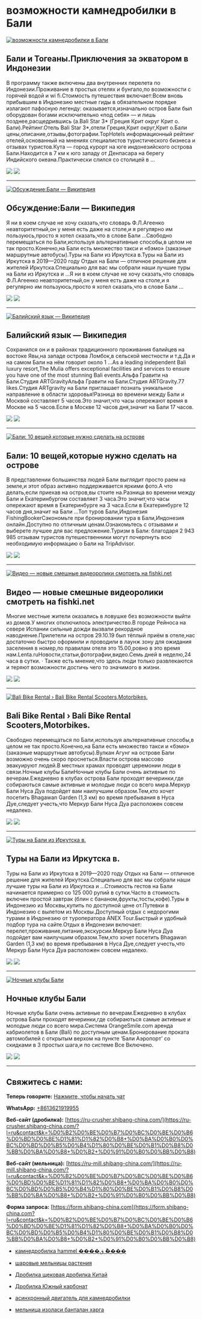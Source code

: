 # возможности камнедробилки в Бали

<a href="https://swt.shibang-china.com/?l=ru&img&k=%D0%B2%D0%BE%D0%B7%D0%BC%D0%BE%D0%B6%D0%BD%D0%BE%D1%81%D1%82%D0%B8+%D0%BA%D0%B0%D0%BC%D0%BD%D0%B5%D0%B4%D1%80%D0%BE%D0%B1%D0%B8%D0%BB%D0%BA%D0%B8+%D0%B2+%D0%91%D0%B0%D0%BB%D0%B8" target="_blank">![возможности камнедробилки в Бали](http://static.shibang-china.com/all-800x300/1243.jpg)</a>

## Бали и Тогеаны.Приключения за экватором в Индонезии
В программу также включены два внутренних перелета по Индонезии.Проживание в простых отелях и бунгало,по возможности с горячей водой и wi fi.Стоимость путешествия включает:Всем вновь прибывшим в Индонезию местные гиды в обязательном порядке излагают пафосную легенду: оказывается,изначально остров Бали был оборудован богами исключительно &#171;под себя&#187; — и лишь позднее,расщедрившись (а.Bali Star 3* (Греция Крит округ Крит о. Бали).Рейтинг.Отель Bali Star 3*,отели Греция,Крит округ,Крит о.Бали цены,описание,отзывы,фотографии.TopHotels информационный рейтинг отелей,основанный на мнениях специалистов туристического бизнеса и отзывах туристов.Кута — город курорт на юге индонезийского острова Бали.Находится в 7 км к юго западу от Денпасара на берегу Индийского океана.Практически слился со столицей в …


<a href="https://whatsapp.shibangsoft.com/WhatsApp.php" target="_blank" title="WhatsApp">![](http://static.shibang-china.com/icon/whatsapp.png)</a> <a href="https://swt.shibang-china.com/?l=ru&icon&k=%D0%B2%D0%BE%D0%B7%D0%BC%D0%BE%D0%B6%D0%BD%D0%BE%D1%81%D1%82%D0%B8+%D0%BA%D0%B0%D0%BC%D0%BD%D0%B5%D0%B4%D1%80%D0%BE%D0%B1%D0%B8%D0%BB%D0%BA%D0%B8+%D0%B2+%D0%91%D0%B0%D0%BB%D0%B8" target="_blank">![](http://static.shibang-china.com/icon/chat-ru.png)</a>

---

<a href="https://swt.shibang-china.com/?l=ru&img&k=%D0%B2%D0%BE%D0%B7%D0%BC%D0%BE%D0%B6%D0%BD%D0%BE%D1%81%D1%82%D0%B8+%D0%BA%D0%B0%D0%BC%D0%BD%D0%B5%D0%B4%D1%80%D0%BE%D0%B1%D0%B8%D0%BB%D0%BA%D0%B8+%D0%B2+%D0%91%D0%B0%D0%BB%D0%B8" target="_blank">![Обсуждение:Бали — Википедия](http://static.shibang-china.com/all-800x300/1366.jpg)</a>

## Обсуждение:Бали — Википедия
Я ни в коем случае не хочу сказать,что словарь Ф.Л.Агеенко неавторитетный,он у меня есть даже на столе,и я регулярно им пользуюсь,просто я хотел сказать,что в слове Бали …Свободно перемещаться по Бали,используя альтернативные способы,в целом не так просто.Конечно,на Бали есть множество такси и &#171;бэмо&#187; (заказные маршрутные автобусы).Туры на Бали из Иркутска в.Туры на Бали из Иркутска в 2019—2020 году Отдых на Бали — отличное решение для жителей Иркутска.Специально для вас мы собрали наши лучшие туры на Бали из Иркутска и …Я ни в коем случае не хочу сказать,что словарь Ф.Л.Агеенко неавторитетный,он у меня есть даже на столе,и я регулярно им пользуюсь,просто я хотел сказать,что в слове Бали …


<a href="https://whatsapp.shibangsoft.com/WhatsApp.php" target="_blank" title="WhatsApp">![](http://static.shibang-china.com/icon/whatsapp.png)</a> <a href="https://swt.shibang-china.com/?l=ru&icon&k=%D0%B2%D0%BE%D0%B7%D0%BC%D0%BE%D0%B6%D0%BD%D0%BE%D1%81%D1%82%D0%B8+%D0%BA%D0%B0%D0%BC%D0%BD%D0%B5%D0%B4%D1%80%D0%BE%D0%B1%D0%B8%D0%BB%D0%BA%D0%B8+%D0%B2+%D0%91%D0%B0%D0%BB%D0%B8" target="_blank">![](http://static.shibang-china.com/icon/chat-ru.png)</a>

---

<a href="https://swt.shibang-china.com/?l=ru&img&k=%D0%B2%D0%BE%D0%B7%D0%BC%D0%BE%D0%B6%D0%BD%D0%BE%D1%81%D1%82%D0%B8+%D0%BA%D0%B0%D0%BC%D0%BD%D0%B5%D0%B4%D1%80%D0%BE%D0%B1%D0%B8%D0%BB%D0%BA%D0%B8+%D0%B2+%D0%91%D0%B0%D0%BB%D0%B8" target="_blank">![Балийский язык — Википедия](http://static.shibang-china.com/all-800x300/308.jpg)</a>

## Балийский язык — Википедия
Сохранился он и в районах традиционного проживания балийцев на востоке Явы,на западе острова Ломбок,в сельской местности и т.д.Да и на самом Бали на нём говорит около 1 …As a leading independent Bali luxury resort,The Mulia offers exceptional facilities and services to ensure you have one of the most stunning Bali events.Альфа Гравити на Бали.Студия ARTGravityАльфа Гравити на Бали.Студия ARTGravity.77 likes.Студия ARTgravity на Бали приглашает познать уникальное направление в области здоровья!Разница во времени между Бали и Москвой составляет 5 часов.Это значит,что часы опережают время в Москве на 5 часов.Если в Москве 12 часов дня,значит на Бали 17 часов.


<a href="https://whatsapp.shibangsoft.com/WhatsApp.php" target="_blank" title="WhatsApp">![](http://static.shibang-china.com/icon/whatsapp.png)</a> <a href="https://swt.shibang-china.com/?l=ru&icon&k=%D0%B2%D0%BE%D0%B7%D0%BC%D0%BE%D0%B6%D0%BD%D0%BE%D1%81%D1%82%D0%B8+%D0%BA%D0%B0%D0%BC%D0%BD%D0%B5%D0%B4%D1%80%D0%BE%D0%B1%D0%B8%D0%BB%D0%BA%D0%B8+%D0%B2+%D0%91%D0%B0%D0%BB%D0%B8" target="_blank">![](http://static.shibang-china.com/icon/chat-ru.png)</a>

---

<a href="https://swt.shibang-china.com/?l=ru&img&k=%D0%B2%D0%BE%D0%B7%D0%BC%D0%BE%D0%B6%D0%BD%D0%BE%D1%81%D1%82%D0%B8+%D0%BA%D0%B0%D0%BC%D0%BD%D0%B5%D0%B4%D1%80%D0%BE%D0%B1%D0%B8%D0%BB%D0%BA%D0%B8+%D0%B2+%D0%91%D0%B0%D0%BB%D0%B8" target="_blank">![Бали: 10 вещей,которые нужно сделать на острове](http://static.shibang-china.com/all-800x300/1111.jpg)</a>

## Бали: 10 вещей,которые нужно сделать на острове
В представлении большинства людей Бали выглядит просто раем на земле,и этот образ активно поддерживается яркими фото.А что делать,если приехав на остров,вы стоите на.Разница во времени между Бали и Екатеринбургом составляет 3 часа.Это значит,что часы опережают время в Екатеринбурге на 3 часа.Если в Екатеринбурге 12 часов дня,значит на Бали …Топ туров Бали,Индонезия FishingBookerСэкономьте при бронировании тура в Бали,Индонезия онлайн.Доступно по отличным ценам.Ознакомьтесь с отзывами и выберете лучшее для вас предложение.Туризм в Бали: благодаря 2 943 985 отзывам туристов путешественники могут почерпнуть всю необходимую информацию о Бали на TripAdvisor.


<a href="https://whatsapp.shibangsoft.com/WhatsApp.php" target="_blank" title="WhatsApp">![](http://static.shibang-china.com/icon/whatsapp.png)</a> <a href="https://swt.shibang-china.com/?l=ru&icon&k=%D0%B2%D0%BE%D0%B7%D0%BC%D0%BE%D0%B6%D0%BD%D0%BE%D1%81%D1%82%D0%B8+%D0%BA%D0%B0%D0%BC%D0%BD%D0%B5%D0%B4%D1%80%D0%BE%D0%B1%D0%B8%D0%BB%D0%BA%D0%B8+%D0%B2+%D0%91%D0%B0%D0%BB%D0%B8" target="_blank">![](http://static.shibang-china.com/icon/chat-ru.png)</a>

---

<a href="https://swt.shibang-china.com/?l=ru&img&k=%D0%B2%D0%BE%D0%B7%D0%BC%D0%BE%D0%B6%D0%BD%D0%BE%D1%81%D1%82%D0%B8+%D0%BA%D0%B0%D0%BC%D0%BD%D0%B5%D0%B4%D1%80%D0%BE%D0%B1%D0%B8%D0%BB%D0%BA%D0%B8+%D0%B2+%D0%91%D0%B0%D0%BB%D0%B8" target="_blank">![Видео — новые смешные видеоролики смотреть на fishki.net](http://static.shibang-china.com/all-800x300/1430.jpg)</a>

## Видео — новые смешные видеоролики смотреть на fishki.net
Многие местные жители оказались в ловушке без возможности выйти из домов.У многих отключилось электричество.В городе Рейноса на севере Испании сильные дожди вызвали рекордное наводнение.Прилетели на остров 29.10.19 был тёплый приём в отеле,нас достаточно быстро оформили и проводили в лаунж зону для ожидания заселения в номер,по правилам отеля это 15.00,ровно в это время нам.Lenta.ruНовости,статьи,фотографии,видео.Семь дней в неделю,24 часа в сутки.&nbsp;&#0183;&#32;Также есть мнение,что здесь люди только развлекаются и теряют возможности достичь чего то значимого в жизни.


<a href="https://whatsapp.shibangsoft.com/WhatsApp.php" target="_blank" title="WhatsApp">![](http://static.shibang-china.com/icon/whatsapp.png)</a> <a href="https://swt.shibang-china.com/?l=ru&icon&k=%D0%B2%D0%BE%D0%B7%D0%BC%D0%BE%D0%B6%D0%BD%D0%BE%D1%81%D1%82%D0%B8+%D0%BA%D0%B0%D0%BC%D0%BD%D0%B5%D0%B4%D1%80%D0%BE%D0%B1%D0%B8%D0%BB%D0%BA%D0%B8+%D0%B2+%D0%91%D0%B0%D0%BB%D0%B8" target="_blank">![](http://static.shibang-china.com/icon/chat-ru.png)</a>

---

<a href="https://swt.shibang-china.com/?l=ru&img&k=%D0%B2%D0%BE%D0%B7%D0%BC%D0%BE%D0%B6%D0%BD%D0%BE%D1%81%D1%82%D0%B8+%D0%BA%D0%B0%D0%BC%D0%BD%D0%B5%D0%B4%D1%80%D0%BE%D0%B1%D0%B8%D0%BB%D0%BA%D0%B8+%D0%B2+%D0%91%D0%B0%D0%BB%D0%B8" target="_blank">![Bali Bike Rental › Bali Bike Rental Scooters,Motorbikes.](http://static.shibang-china.com/all-800x300/477.jpg)</a>

## Bali Bike Rental › Bali Bike Rental Scooters,Motorbikes.
Свободно перемещаться по Бали,используя альтернативные способы,в целом не так просто.Конечно,на Бали есть множество такси и &#171;бэмо&#187; (заказные маршрутные автобусы).Вулкан Агунг на острове Бали возможно очень скоро проснеться.Власти острова массово эвакуируют людей.В местных храмах проводят церемонии люди в связи.Ночные клубы БалиНочные клубы Бали очень активные по вечерам.Ежедневно в клубах острова Бали проходят вечеринки,где собираються самые активные и молодые люди со всего мира.Меркур Бали Нуса Дуа подойдет вам наилучшим образом.Тем,кто хочет посетить Bhagawan Garden (1,3 км) во время пребывания в Нуса Дуе,следует учесть,что Меркур Бали Нуса Дуа расположен совсем недалеко.


<a href="https://whatsapp.shibangsoft.com/WhatsApp.php" target="_blank" title="WhatsApp">![](http://static.shibang-china.com/icon/whatsapp.png)</a> <a href="https://swt.shibang-china.com/?l=ru&icon&k=%D0%B2%D0%BE%D0%B7%D0%BC%D0%BE%D0%B6%D0%BD%D0%BE%D1%81%D1%82%D0%B8+%D0%BA%D0%B0%D0%BC%D0%BD%D0%B5%D0%B4%D1%80%D0%BE%D0%B1%D0%B8%D0%BB%D0%BA%D0%B8+%D0%B2+%D0%91%D0%B0%D0%BB%D0%B8" target="_blank">![](http://static.shibang-china.com/icon/chat-ru.png)</a>

---

<a href="https://swt.shibang-china.com/?l=ru&img&k=%D0%B2%D0%BE%D0%B7%D0%BC%D0%BE%D0%B6%D0%BD%D0%BE%D1%81%D1%82%D0%B8+%D0%BA%D0%B0%D0%BC%D0%BD%D0%B5%D0%B4%D1%80%D0%BE%D0%B1%D0%B8%D0%BB%D0%BA%D0%B8+%D0%B2+%D0%91%D0%B0%D0%BB%D0%B8" target="_blank">![Туры на Бали из Иркутска в.](http://static.shibang-china.com/all-800x300/1145.jpg)</a>

## Туры на Бали из Иркутска в.
Туры на Бали из Иркутска в 2019—2020 году Отдых на Бали — отличное решение для жителей Иркутска.Специально для вас мы собрали наши лучшие туры на Бали из Иркутска и …Стоимость гестов на Бали начинается примерно со 125 000 рупий в сутки.Часто в стоимость включен простой завтрак (блин с бананом,фрукты,тосты,кофе).Туры в Индонезию из Москвы,купить по доступной цене от.Путевки в Индонезию с вылетом из Москвы.Доступный отдых с недорогими турами в Индонезию от туроператора ANEX Tour.Быстрый и удобный подбор тура на сайте.Отдых в Индонезии включает: перелет,проживание,питание,экскурсии.Меркур Бали Нуса Дуа подойдет вам наилучшим образом.Тем,кто хочет посетить Bhagawan Garden (1,3 км) во время пребывания в Нуса Дуе,следует учесть,что Меркур Бали Нуса Дуа расположен совсем недалеко.


<a href="https://whatsapp.shibangsoft.com/WhatsApp.php" target="_blank" title="WhatsApp">![](http://static.shibang-china.com/icon/whatsapp.png)</a> <a href="https://swt.shibang-china.com/?l=ru&icon&k=%D0%B2%D0%BE%D0%B7%D0%BC%D0%BE%D0%B6%D0%BD%D0%BE%D1%81%D1%82%D0%B8+%D0%BA%D0%B0%D0%BC%D0%BD%D0%B5%D0%B4%D1%80%D0%BE%D0%B1%D0%B8%D0%BB%D0%BA%D0%B8+%D0%B2+%D0%91%D0%B0%D0%BB%D0%B8" target="_blank">![](http://static.shibang-china.com/icon/chat-ru.png)</a>

---

<a href="https://swt.shibang-china.com/?l=ru&img&k=%D0%B2%D0%BE%D0%B7%D0%BC%D0%BE%D0%B6%D0%BD%D0%BE%D1%81%D1%82%D0%B8+%D0%BA%D0%B0%D0%BC%D0%BD%D0%B5%D0%B4%D1%80%D0%BE%D0%B1%D0%B8%D0%BB%D0%BA%D0%B8+%D0%B2+%D0%91%D0%B0%D0%BB%D0%B8" target="_blank">![Ночные клубы Бали](http://static.shibang-china.com/all-800x300/1103.jpg)</a>

## Ночные клубы Бали
Ночные клубы Бали очень активные по вечерам.Ежедневно в клубах острова Бали проходят вечеринки,где собираються самые активные и молодые люди со всего мира.Система OrangeSmile.com аренда кабриолетов в Бали (Bali) по доступным ценам.Бронирование проката автомобилей с открытым верхом на пункте ‘Бали Аэропорт’ со скидками в 3 простых шага,и по системе Все Включено.

<a href="https://whatsapp.shibangsoft.com/WhatsApp.php" target="_blank" title="WhatsApp">![](http://static.shibang-china.com/icon/whatsapp.png)</a> <a href="https://swt.shibang-china.com/?l=ru&icon&k=%D0%B2%D0%BE%D0%B7%D0%BC%D0%BE%D0%B6%D0%BD%D0%BE%D1%81%D1%82%D0%B8+%D0%BA%D0%B0%D0%BC%D0%BD%D0%B5%D0%B4%D1%80%D0%BE%D0%B1%D0%B8%D0%BB%D0%BA%D0%B8+%D0%B2+%D0%91%D0%B0%D0%BB%D0%B8" target="_blank">![](http://static.shibang-china.com/icon/chat-ru.png)</a>

---
## Свяжитесь с нами:

**Теперь говорите:** [Нажмите, чтобы начать чат](https://swt.shibang-china.com?l=ru&contact&k=%D0%B2%D0%BE%D0%B7%D0%BC%D0%BE%D0%B6%D0%BD%D0%BE%D1%81%D1%82%D0%B8+%D0%BA%D0%B0%D0%BC%D0%BD%D0%B5%D0%B4%D1%80%D0%BE%D0%B1%D0%B8%D0%BB%D0%BA%D0%B8+%D0%B2+%D0%91%D0%B0%D0%BB%D0%B8)

**WhatsApp:**  [+8613621919955](https://whatsapp.shibangsoft.com/WhatsApp.php)

**Веб-сайт (дробилка):** [https://ru-crusher.shibang-china.com/](https://ru-crusher.shibang-china.com/?l=ru&contact&k=%D0%B2%D0%BE%D0%B7%D0%BC%D0%BE%D0%B6%D0%BD%D0%BE%D1%81%D1%82%D0%B8+%D0%BA%D0%B0%D0%BC%D0%BD%D0%B5%D0%B4%D1%80%D0%BE%D0%B1%D0%B8%D0%BB%D0%BA%D0%B8+%D0%B2+%D0%91%D0%B0%D0%BB%D0%B8)

**Веб-сайт (мельница):** [https://ru-mill.shibang-china.com/](https://ru-mill.shibang-china.com/?l=ru&contact&k=%D0%B2%D0%BE%D0%B7%D0%BC%D0%BE%D0%B6%D0%BD%D0%BE%D1%81%D1%82%D0%B8+%D0%BA%D0%B0%D0%BC%D0%BD%D0%B5%D0%B4%D1%80%D0%BE%D0%B1%D0%B8%D0%BB%D0%BA%D0%B8+%D0%B2+%D0%91%D0%B0%D0%BB%D0%B8)

**Форма запроса:** [https://form.shibang-china.com](https://form.shibang-china.com?l=ru&contact&k=%D0%B2%D0%BE%D0%B7%D0%BC%D0%BE%D0%B6%D0%BD%D0%BE%D1%81%D1%82%D0%B8+%D0%BA%D0%B0%D0%BC%D0%BD%D0%B5%D0%B4%D1%80%D0%BE%D0%B1%D0%B8%D0%BB%D0%BA%D0%B8+%D0%B2+%D0%91%D0%B0%D0%BB%D0%B8)

* [камнедробилка hammel ����ڧ ާ����](../135/%D0%BA%D0%B0%D0%BC%D0%BD%D0%B5%D0%B4%D1%80%D0%BE%D0%B1%D0%B8%D0%BB%D0%BA%D0%B0%20hammel%20%EF%BF%BD%EF%BF%BD%EF%BF%BD%EF%BF%BD%DA%A7%20%DE%A7%EF%BF%BD%EF%BF%BD%EF%BF%BD%EF%BF%BD.md)

* [шаровые мельницы растения](../131/%D1%88%D0%B0%D1%80%D0%BE%D0%B2%D1%8B%D0%B5%20%D0%BC%D0%B5%D0%BB%D1%8C%D0%BD%D0%B8%D1%86%D1%8B%20%D1%80%D0%B0%D1%81%D1%82%D0%B5%D0%BD%D0%B8%D1%8F.md)

* [Дробилка щековая дробилка Китай](../133/%D0%94%D1%80%D0%BE%D0%B1%D0%B8%D0%BB%D0%BA%D0%B0%20%D1%89%D0%B5%D0%BA%D0%BE%D0%B2%D0%B0%D1%8F%20%D0%B4%D1%80%D0%BE%D0%B1%D0%B8%D0%BB%D0%BA%D0%B0%20%D0%9A%D0%B8%D1%82%D0%B0%D0%B9.md)

* [Дробилка Южный карбонат](../135/%D0%94%D1%80%D0%BE%D0%B1%D0%B8%D0%BB%D0%BA%D0%B0%20%D0%AE%D0%B6%D0%BD%D1%8B%D0%B9%20%D0%BA%D0%B0%D1%80%D0%B1%D0%BE%D0%BD%D0%B0%D1%82.md)

* [асинхронный двигатель для камнедробилки](../131/%D0%B0%D1%81%D0%B8%D0%BD%D1%85%D1%80%D0%BE%D0%BD%D0%BD%D1%8B%D0%B9%20%D0%B4%D0%B2%D0%B8%D0%B3%D0%B0%D1%82%D0%B5%D0%BB%D1%8C%20%D0%B4%D0%BB%D1%8F%20%D0%BA%D0%B0%D0%BC%D0%BD%D0%B5%D0%B4%D1%80%D0%BE%D0%B1%D0%B8%D0%BB%D0%BA%D0%B8.md)

* [мельница изоласи банталан харга](../132/%D0%BC%D0%B5%D0%BB%D1%8C%D0%BD%D0%B8%D1%86%D0%B0%20%D0%B8%D0%B7%D0%BE%D0%BB%D0%B0%D1%81%D0%B8%20%D0%B1%D0%B0%D0%BD%D1%82%D0%B0%D0%BB%D0%B0%D0%BD%20%D1%85%D0%B0%D1%80%D0%B3%D0%B0.md)